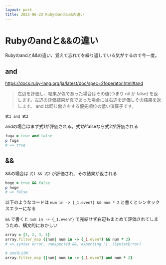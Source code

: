 ```yaml
---
layout: post
title: 2022-06-23 Rubyのandと&&の違い
---
```


# Rubyのandと&&の違い

Rubyのandと&&の違い、覚えて忘れてを繰り返している気がするので今一度。

## and

https://docs.ruby-lang.org/ja/latest/doc/spec=2foperator.html#and

> 左辺を評価し、結果が偽であった場合はその値(つまり nil か false) を返します。左辺の評価結果が真であった場合には右辺を評価しその結果を返します。 and は同じ働きをする優先順位の低い演算子です。

`式1 and 式2` 

andの場合はまず式1が評価される。式1がfalseなら式2が評価される

```ruby
fuga = true and false
p fuga
# => true
```

## &&

&&の場合は `式1 && 式2` が評価され、その結果が返される

```ruby
hoge = true && false
p hoge
# => false
```

以下のようなコードは `num in -> {_1.even?} && num * 2` と書くとシンタックスエラーになる

`&&` で書くと `num in -> {_1.even?}` で完結せず右辺もまとめて評価されてしまうため、構文的におかしい

```ruby
array = [1, 2, 3, 4]
array.filter_map {|num| num in -> {_1.even?} && num * 2}
# => syntax error, unexpected &&, expecting '}' (SyntaxError)
```

```ruby
# andならOK
array.filter_map {|num| num in -> {_1.even?} and num * 2}
```
